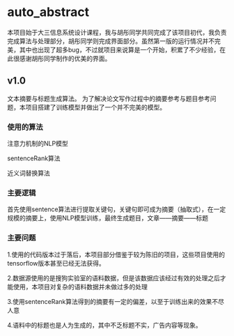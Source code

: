 # auto_abstract
本项目始于大三信息系统设计课程，我与胡彤同学共同完成了该项目初代，我负责完成算法与处理部分，胡彤同学则完成界面部分。虽然第一版的运行情况并不完美，其中也出现了超多bug，不过就项目来说算是一个开始，积累了不少经验，在此很感谢胡彤同学制作的优美的界面。
## v1.0
文本摘要与标题生成算法。
为了解决论文写作过程中的摘要参考与题目参考问题，本项目搭建了训练模型并做出了一个并不完美的模型。

### 使用的算法
  注意力机制的NLP模型
  
  
  sentenceRank算法
  
  
  近义词替换算法

### 主要逻辑
  首先使用sentence算法进行提取关键句，关键句即可成为摘要（抽取式），在一定规模的摘要上，使用NLP模型训练，最终生成题目，文章——摘要——标题

### 主要问题
  1.使用的代码版本过于落后，本项目部分借鉴于较为陈旧的项目，这些项目使用的tensorflow版本甚至已经无法获得。
  
  2.数据源使用的是搜狗实验室的语料数据，但是该数据应该经过有效的处理之后才能使用，本项目对复杂的语料数据并未做过多的处理
  
  3.使用sentenceRank算法得到的摘要有一定的偏差，以至于训练出来的效果不尽人意
  
  4.语料中的标题也是人为生成的，其中不乏标题不实，广告内容等现象。
  
